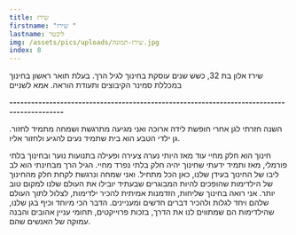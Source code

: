 ```yaml
---
title: שירז
firstname: "שירז "
lastname: ליכטר
img: /assets/pics/uploads/שירז-תמונה.jpg
index: 8
---
```

שירז אלון בת 32, כשש שנים עוסקת בחינוך לגיל הרך. בעלת תואר ראשון בחינוך במכללת סמינר הקיבוצים ותעודת הוראה. אמא לשניים

**\-------------------------------------------------------------------------------------------**

השנה חזרתי לגן אחרי חופשת לידה ארוכה ואני מגיעה מתרגשת ושמחה מתמיד לחזור. גן ילדי הטבע הוא בית שתמיד נעים להגיע ולחזור אליו.

חינוך הוא חלק מחיי עוד מאז היותי נערה צעירה ופעילה בתנועות נוער ובחינוך בלתי פורמלי, מאז ותמיד ידעתי שחינוך יהיה חלק בלתי נפרד מחיי. הגיל הרך מבחינתי הוא לב ליבו של החינוך בעידן שלנו, כאן הכל מתחיל. ואני שמחה ונרגשת לקחת חלק מהחינוך של הילדימות שהופכים להיות המבוגרים שבעתיד יובילו את העולם שלנו למקום טוב יותר. אני רואה בחינוך שליחות, הזדמנות אמיתית להכיר ילדימות, לצלול לתוך העולם שלהם ויחד לגלות ולהכיר דברים חדשים ומעניינים. הדבר הכי מיוחד וכיף בגן שלנו, שהילדימות הם שמתווים לנו את הדרך, בזכות פרוייקטים, תחומי עניין אהובים והבנה עמוקה של האנשים שהם.